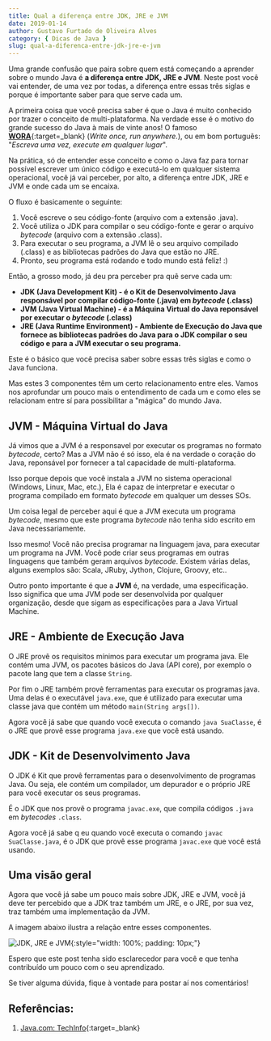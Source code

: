 ```yaml
---
title: Qual a diferença entre JDK, JRE e JVM
date: 2019-01-14
author: Gustavo Furtado de Oliveira Alves
category: { Dicas de Java }
slug: qual-a-diferenca-entre-jdk-jre-e-jvm
---
```


Uma grande confusão que paira sobre quem está começando a aprender sobre o mundo Java é
**a diferença entre JDK, JRE e JVM**.
Neste post você vai entender, de uma vez por todas, a diferença entre essas três siglas
e porque é importante saber para que serve cada um.

A primeira coisa que você precisa saber é que o Java é muito conhecido por trazer o conceito de multi-plataforma.
Na verdade esse é o motivo do grande sucesso do Java à mais de vinte anos!
O famoso [**WORA**](https://pt.wikipedia.org/wiki/WORA){:target=\_blank} (_Write once, run anywhere._),
ou em bom português: "_Escreva uma vez, execute em qualquer lugar_".

Na prática, só de entender esse conceito e como o Java faz para tornar possível
escrever um único código e executá-lo em qualquer sistema operacional,
você já vai perceber, por alto, a diferença entre JDK, JRE e JVM e onde cada um se encaixa.

O fluxo é basicamente o seguinte:

1. Você escreve o seu código-fonte (arquivo com a extensão .java).
2. Você utiliza o JDK para compilar o seu código-fonte e gerar o arquivo _bytecode_ (arquivo com a extensão .class).
3. Para executar o seu programa, a JVM lê o seu arquivo compilado (.class) e as bibliotecas padrões do Java que estão no JRE.
4. Pronto, seu programa está rodando e todo mundo está feliz! :)

Então, a grosso modo, já deu pra perceber pra quê serve cada um:

- **JDK (Java Development Kit) - é o Kit de Desenvolvimento Java responsável por compilar código-fonte (.java) em _bytecode_ (.class)**
- **JVM (Java Virtual Machine) - é a Máquina Virtual do Java reponsável por executar o _bytecode_ (.class)**
- **JRE (Java Runtime Environment) - Ambiente de Execução do Java que fornece as bibliotecas padrões do Java para o JDK compilar o seu código e para a JVM executar o seu programa.**

Este é o básico que você precisa saber sobre essas três siglas e como o Java funciona.

Mas estes 3 componentes têm um certo relacionamento entre eles.
Vamos nos aprofundar um pouco mais o entendimento de cada um e como eles se relacionam entre sí para possibilitar a "mágica" do mundo Java.

## JVM - Máquina Virtual do Java

Já vimos que a JVM é a responsavel por executar os programas no formato _bytecode_, certo?
Mas a JVM não é só isso, ela é na verdade o coração do Java,
reponsável por fornecer a tal capacidade de multi-plataforma.

Isso porque depois que você instala a JVM no sistema operacional (Windows, Linux, Mac, etc.),
Ela é capaz de interpretar e executar o programa compilado em formato _bytecode_
em qualquer um desses SOs.

Um coisa legal de perceber aqui é que a JVM executa um programa _bytecode_,
mesmo que este programa _bytecode_ não tenha sido escrito em Java necessariamente.

Isso mesmo! Você não precisa programar na linguagem java, para executar um programa na JVM.
Você pode criar seus programas em outras linguagens que também geram arquivos _bytecode_.
Existem várias delas, alguns exemplos são: Scala, JRuby, Jython, Clojure, Groovy, etc..

Outro ponto importante é que a **JVM** é, na verdade, uma especificação.
Isso significa que uma JVM pode ser desenvolvida por qualquer organização,
desde que sigam as especificações para a Java Virtual Machine.

## JRE - Ambiente de Execução Java

O JRE provê os requisitos mínimos para executar um programa java.
Ele contém uma JVM, os pacotes básicos do Java (API core),
por exemplo o pacote lang que tem a classe `String`.

Por fim o JRE também provê ferramentas para executar os programas java.
Uma delas é o executável `java.exe`, que é utilizado para executar uma classe java
que contém um método `main(String args[])`.

Agora você já sabe que quando você executa o comando `java SuaClasse`,
é o JRE que provê esse programa `java.exe` que você está usando.

## JDK - Kit de Desenvolvimento Java

O JDK é Kit que provê ferramentas para o desenvolvimento de programas Java.
Ou seja, ele contém um compilador, um depurador e o próprio JRE para você executar os seus programas.

É o JDK que nos provê o programa `javac.exe`, que compila códigos `.java` em _bytecodes_ `.class`.

Agora você já sabe q eu quando você executa o comando `javac SuaClasse.java`,
é o JDK que provê esse programa `javac.exe` que você está usando.

## Uma visão geral

Agora que você já sabe um pouco mais sobre JDK, JRE e JVM,
você já deve ter percebido que a JDK traz também um JRE,
e o JRE, por sua vez, traz também uma implementação da JVM.

A imagem abaixo ilustra a relação entre esses componentes.

![JDK, JRE e JVM](/images/qual-a-diferenca-entre-jdk-jre-e-jvm/jdk_jre_jvm.png){:style="width: 100%; padding: 10px;"}

Espero que este post tenha sido esclarecedor para você
e que tenha contribuído um pouco com o seu aprendizado.

Se tiver alguma dúvida, fique à vontade para postar aí nos comentários!

## Referências:

1. [Java.com: TechInfo](https://www.java.com/pt_BR/download/faq/techinfo.xml){:target=\_blank}
